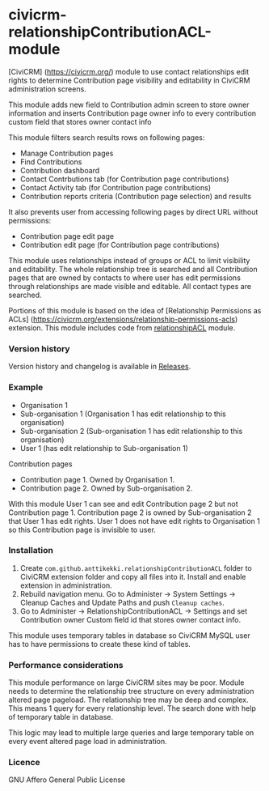 civicrm-relationshipContributionACL-module
==========================================
[CiviCRM] (https://civicrm.org/) module to use contact relationships edit rights to determine Contribution page visibility and editability in CiviCRM administration screens. 

This module adds new field to Contribution admin screen to store owner information and inserts Contribution page owner info to every contribution custom field that stores owner contact info

This module filters search results rows on following pages:
* Manage Contribution pages
* Find Contributions
* Contribution dashboard
* Contact Contrbutions tab (for Contribution page contributions)
* Contact Activity tab (for Contribution page contributions)
* Contribution reports criteria (Contribution page selection) and results

It also prevents user from accessing following pages by direct URL without permissions:
* Contribution page edit page
* Contribution edit page (for  Contribution page contributions)


This module uses relationships instead of groups or ACL to limit visibility and editability. The whole relationship tree is searched and all Contribution pages that are owned by contacts to where user has edit permissions through relationships are made visible and editable. All contact types are searched.

Portions of this module is based on the idea of [Relationship Permissions as ACLs] (https://civicrm.org/extensions/relationship-permissions-acls) extension. This module includes code from [relationshipACL](https://github.com/anttikekki/civicrm-relationshipACL-module) module.

### Version history
Version history and changelog is available in [Releases](https://github.com/anttikekki/civicrm-relationshipContributionACL-module/releases).

### Example
* Organisation 1
* Sub-organisation 1 (Organisation 1 has edit relationship to this organisation)
* Sub-organisation 2 (Sub-organisation 1 has edit relationship to this organisation)
* User 1 (has edit relationship to Sub-organisation 1)

Contribution pages
* Contribution page 1. Owned by Organisation 1.
* Contribution page 2. Owned by Sub-organisation 2.

With this module User 1 can see and edit Contribution page 2 but not Contribution page 1. Contribution page 2 is owned by Sub-organisation 2 that User 1 has edit rights. User 1 does not have edit rights to Organisation 1 so this Contribution page is invisible to user.

### Installation
1. Create `com.github.anttikekki.relationshipContributionACL` folder to CiviCRM extension folder and copy all files into it. Install and enable extension in administration.
2. Rebuild navigation menu. Go to Administer -> System Settings -> Cleanup Caches and Update Paths and push `Cleanup caches`.
3. Go to Administer -> RelationshipContributionACL -> Settings and set Contribution owner Custom field id that stores owner contact info.

This module uses temporary tables in database so CiviCRM MySQL user has to have permissions to create these kind of tables.

### Performance considerations
This module performance on large CiviCRM sites may be poor. Module needs to determine the relationship tree structure on every administration altered page pageload. The relationship tree may be deep and complex. This means 1 query for every relationship level. The search done with help of temporary table in database.

This logic may lead to multiple large queries and large temporary table on every event altered page load in administration.

### Licence
GNU Affero General Public License
